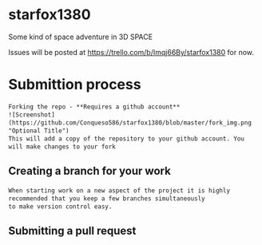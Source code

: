 # starfox1380
Some kind of space adventure in 3D SPACE

Issues will be posted at https://trello.com/b/Imqj66By/starfox1380 for now.

# Submittion process

	Forking the repo - **Requires a github account**
	![Screenshot](https://github.com/Conqueso586/starfox1380/blob/master/fork_img.png "Optional Title")
	This will add a copy of the repository to your github account. You will make changes to your fork 
   
## Creating a branch for your work
	When starting work on a new aspect of the project it is highly recommended that you keep a few branches simultaneously 
	to make version control easy. 

## Submitting a pull request
